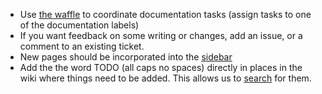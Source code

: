 - Use [the waffle](https://waffle.io/metacurrency/holochain) to coordinate documentation tasks (assign tasks to one of the documentation labels)
- If you want feedback on some writing or changes, add an issue, or a comment to an existing ticket.
- New pages should be incorporated into the [sidebar](https://github.com/metacurrency/holochain/wiki/_Sidebar/_edit)
- Add the the word TODO (all caps no spaces) directly in places in the wiki where things need to be added. This allows us to [search](https://github.com/metacurrency/holochain/search?q=TODO&type=Wikis&utf8=%E2%9C%93) for them.